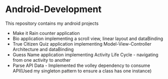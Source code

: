 # Android-Development
This repository contains my android projects

- Make it Rain counter application
- Bio application implementing a scroll view, linear  layout and dataBinding
- True Citizen Quiz application implementing Model-View-Controller Architecture and dataBinding
- Guess Name application implementing Activity Life Cycle - navigating from one activity to another
- Parse API Data - Implemented the volley dependency to consume API(Used my singleton pattern to ensure a class has one instance)
